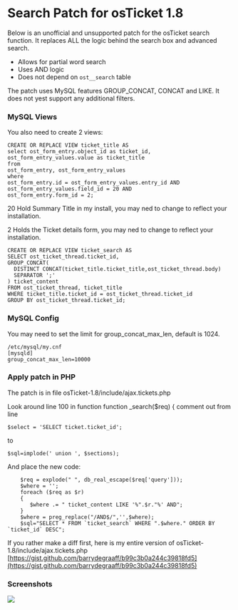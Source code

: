 # Search Patch for osTicket 1.8

Below is an unofficial and unsupported patch for the osTicket search function. It replaces ALL the logic behind the search box and advanced search.

  - Allows for partial word search
  - Uses AND logic
  - Does not depend on `ost__search` table

The patch uses MySQL features GROUP_CONCAT, CONCAT and LIKE. It does not yest support any additional filters.

### MySQL Views
You also need to create 2 views:

    CREATE OR REPLACE VIEW ticket_title AS
    select ost_form_entry.object_id as ticket_id,  ost_form_entry_values.value as ticket_title
    from 
    ost_form_entry, ost_form_entry_values
    where 
    ost_form_entry.id = ost_form_entry_values.entry_id AND
    ost_form_entry_values.field_id = 20 AND
    ost_form_entry.form_id = 2;

20 Hold Summary Title in my install, you may ned to change to reflect your installation.

2 Holds the Ticket details form, you may ned to change to reflect your installation.

    CREATE OR REPLACE VIEW ticket_search AS 
    SELECT ost_ticket_thread.ticket_id,
    GROUP_CONCAT(
      DISTINCT CONCAT(ticket_title.ticket_title,ost_ticket_thread.body) 
      SEPARATOR ';'
    ) ticket_content
    FROM ost_ticket_thread, ticket_title
    WHERE ticket_title.ticket_id = ost_ticket_thread.ticket_id
    GROUP BY ost_ticket_thread.ticket_id;

### MySQL Config

You may need to set the limit for group_concat_max_len, default is 1024.

    /etc/mysql/my.cnf
    [mysqld]
    group_concat_max_len=10000

### Apply patch in PHP
The patch is in file osTicket-1.8/include/ajax.tickets.php

Look around line 100 in function function _search($req) {
comment out from line 

    $select = 'SELECT ticket.ticket_id';
   
to 

    $sql=implode(' union ', $sections);
   
And place the new code:

        $req = explode(" ", db_real_escape($req['query']));
        $where = '';
        foreach ($req as $r)
        {
           $where .= " ticket_content LIKE '%".$r."%' AND";
        }
        $where = preg_replace("/AND$/",'',$where);        
        $sql="SELECT * FROM `ticket_search` WHERE ".$where." ORDER BY `ticket_id` DESC";


If you rather make a diff first, here is my entire version of osTicket-1.8/include/ajax.tickets.php
 [https://gist.github.com/barrydegraaff/b99c3b0a244c39818fd5](https://gist.github.com/barrydegraaff/b99c3b0a244c39818fd5)

### Screenshots

![](http://i.imgur.com/6OJnqZo.png)